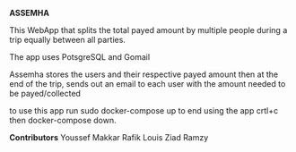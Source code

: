 **ASSEMHA**

This WebApp that splits the total payed amount by multiple people during a trip equally between all parties.

The app uses PotsgreSQL and Gomail

Assemha stores the users and their respective payed amount then at the end of the trip, sends out an email to each user with the amount needed to be payed/collected


to use this app run sudo docker-compose up 
to end using the app crtl+c then docker-compose down.

**Contributors**
Youssef Makkar 
Rafik Louis
Ziad Ramzy

